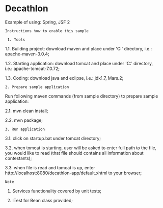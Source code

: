 # Decathlon
Example of using: Spring, JSF 2

~~~~~~~~~~~~~~~~~~~~~~~~~~~~~~~~~~~~~~~~~~
Instructions how to enable this sample
~~~~~~~~~~~~~~~~~~~~~~~~~~~~~~~~~~~~~~~~~~

~~~~~~~~~~~
 1. Tools 
~~~~~~~~~~~

1.1. Building project: download maven and place under 'C:\' directory, i.e.: apache-maven-3.0.4;

1.2. Starting application: download tomcat and place under 'C:\' directory, i.e.: apache-tomcat-7.0.72;

1.3. Coding: download java and eclipse, i.e.: jdk1.7, Mars.2;


~~~~~~~~~~~~~~~~~~~~~~~~~~~~~~~
2. Prepare sample application 
~~~~~~~~~~~~~~~~~~~~~~~~~~~~~~~

Run following maven commands (from sample directory) to prepare sample application:

2.1. mvn clean install;

2.2. mvn package;


~~~~~~~~~~~~~~~~~~~~
3. Run application 
~~~~~~~~~~~~~~~~~~~~

3.1. click on startup.bat under tomcat directory;

3.2. when tomcat is starting, user will be asked to enter full path to the file, you would like to read (that file should contains all information about contestants);

3.3. when file is read and tomcat is up, enter http://localhost:8080/decathlon-app/default.xhtml to your browser;


~~~~~~
Note 
~~~~~~

1. Services functionality covered by unit tests;

2. ITest for Bean class provided;

